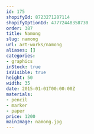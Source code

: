 ```yaml
---
id: 175
shopifyId: 8723271287114
shopifyOptionId: 47772448358730
order: 387
title: Namong
slug: namong
url: art-works/namong
aliases: []
categories:
- graphics
inStock: true
isVisible: true
height: 50
width: 35
date: 2015-01-01T00:00:00Z
materials:
- pencil
- marker
- paper
price: 1200
mainImage: namong.jpg
---
```

